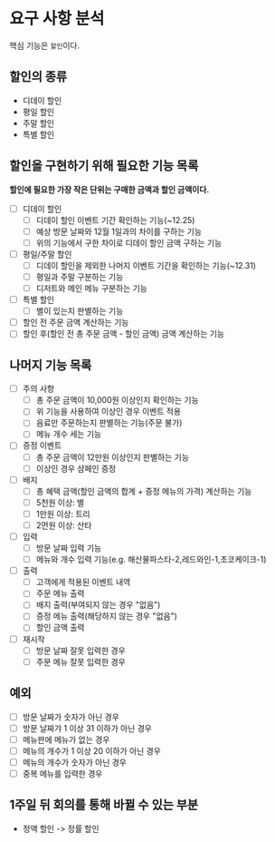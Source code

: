 # 요구 사항 분석
핵심 기능은 `할인`이다.

## 할인의 종류
- 디데이 할인
- 평일 할인
- 주말 할인
- 특별 할인

## 할인을 구현하기 위해 필요한 기능 목록
**할인에 필요한 가장 작은 단위는 구매한 금액과 할인 금액이다.**
- [ ] 디데이 할인
  - [ ] 디데이 할인 이벤트 기간 확인하는 기능(~12.25)
  - [ ] 예상 방문 날짜와 12월 1일과의 차이를 구하는 기능
  - [ ] 위의 기능에서 구한 차이로 디데이 할인 금액 구하는 기능
- [ ] 평일/주말 할인
  - [ ] 디데이 할인을 제외한 나머지 이벤트 기간을 확인하는 기능(~12.31)
  - [ ] 평일과 주말 구분하는 기능
  - [ ] 디저트와 메인 메뉴 구분하는 기능
- [ ] 특별 할인
  - [ ] 별이 있는지 판별하는 기능
- [ ] 할인 전 주문 금액 계산하는 기능
- [ ] 할인 후(할인 전 총 주문 금액 - 할인 금액) 금액 계산하는 기능

## 나머지 기능 목록
- [ ] 주의 사항
  - [ ] 총 주문 금액이 10,000원 이상인지 확인하는 기능
  - [ ] 위 기능을 사용하여 이상인 경우 이벤트 적용
  - [ ] 음료만 주문하는지 판별하는 기능(주문 불가)
  - [ ] 메뉴 개수 세는 기능
- [ ] 증정 이벤트
  - [ ] 총 주문 금액이 12만원 이상인지 판별하는 기능
  - [ ] 이상인 경우 샴페인 증정
- [ ] 배지
  - [ ] 총 혜택 금액(할인 금액의 합계 + 증정 메뉴의 가격) 계산하는 기능
  - [ ] 5천원 이상: 별
  - [ ] 1만원 이상: 트리
  - [ ] 2먼원 이상: 산타
- [ ] 입력
  - [ ] 방문 날짜 입력 기능
  - [ ] 메뉴와 개수 입력 기능(e.g. 해산물파스타-2,레드와인-1,초코케이크-1)
- [ ] 출력
  - [ ] 고객에게 적용된 이벤트 내역
  - [ ] 주문 메뉴 출력
  - [ ] 배지 출력(부여되지 않는 경우 "없음")
  - [ ] 증정 메뉴 출력(해당하지 않는 경우 "없음")
  - [ ] 할인 금액 출력
- [ ] 재시작
  - [ ] 방문 날짜 잘못 입력한 경우
  - [ ] 주문 메뉴 잘못 입력한 경우

## 예외
- [ ] 방문 날짜가 숫자가 아닌 경우
- [ ] 방문 날짜갸 1 이상 31 이하가 아닌 경우
- [ ] 메뉴판에 메뉴가 없는 경우
- [ ] 메뉴의 개수가 1 이상 20 이하가 아닌 경우 
- [ ] 메뉴의 개수가 숫자가 아닌 경우
- [ ] 중복 메뉴를 입력한 경우

## 1주일 뒤 회의를 통해 바뀔 수 있는 부분
- 정액 할인 -> 정률 할인